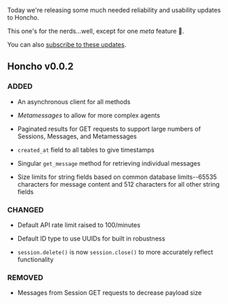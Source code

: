 Today we're releasing some much needed reliability and usability updates to Honcho.  
  
This one's for the nerds...well, except for one *meta* feature 👀.  
  
You can also [subscribe to these updates](https://plasticlabs.typeform.com/honchoupdates).  
  
## Honcho v0.0.2  

### ADDED
- An asynchronous client for all methods
    
- *Metamessages* to allow for more complex agents
    
- Paginated results for GET requests to support large numbers of Sessions, Messages, and Metamessages
    
- `created_at` field to all tables to give timestamps
    
- Singular `get_message` method for retrieving individual messages
    
- Size limits for string fields based on common database limits--65535 characters for message content and 512 characters for all other string fields

### CHANGED
- Default API rate limit raised to 100/minutes
    
- Default ID type to use UUIDs for built in robustness
    
- `session.delete()` is now `session.close()` to more accurately reflect functionality

### REMOVED
- Messages from Session GET requests to decrease payload size